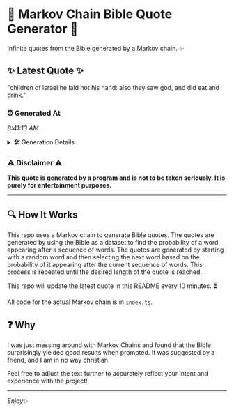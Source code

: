 # 📖 Markov Chain Bible Quote Generator 📖

Infinite quotes from the Bible generated by a Markov chain. ✨

## ✨ Latest Quote ✨
"children of israel he laid not his hand: also they saw god, and did eat and drink."

### ⏰ Generated At
*8:41:13 AM*

<details>
    <summary>🛠️ Generation Details</summary>
    <p>
        <strong>🌱 Seed:</strong> children<br>
        <strong>🔄 Iterations:</strong> 16<br>
        <strong>📜 Context History:</strong><br>[ children ]: of<br>[ children, of ]: israel<br>[ children, of, israel ]: he<br>[ children, of, israel, he ]: laid<br>[ children, of, israel, he, laid ]: not<br>[ children, of, israel, he, laid, not ]: his<br>[ of, israel, he, laid, not, his ]: hand:<br>[ israel, he, laid, not, his, hand: ]: also<br>[ he, laid, not, his, hand:, also ]: they<br>[ laid, not, his, hand:, also, they ]: saw<br>[ not, his, hand:, also, they, saw ]: god,<br>[ his, hand:, also, they, saw, god, ]: and<br>[ hand:, also, they, saw, god,, and ]: did<br>[ also, they, saw, god,, and, did ]: eat<br>[ they, saw, god,, and, did, eat ]: and<br>[ saw, god,, and, did, eat, and ]: drink.<br>
    </p>
</details>

### ⚠️ Disclaimer ⚠️
**This quote is generated by a program and is not to be taken seriously. It is purely for entertainment purposes.**

---

## 🔍 How It Works

This repo uses a Markov chain to generate Bible quotes. The quotes are generated by using the Bible as a dataset to find the probability of a word appearing after a sequence of words. The quotes are generated by starting with a random word and then selecting the next word based on the probability of it appearing after the current sequence of words. This process is repeated until the desired length of the quote is reached.

This repo will update the latest quote in this README every 10 minutes. ⏳

All code for the actual Markov chain is in `index.ts`.

## ❓ Why

I was just messing around with Markov Chains and found that the Bible surprisingly yielded good results when prompted. 
It was suggested by a friend, and I am in no way christian.

Feel free to adjust the text further to accurately reflect your intent and experience with the project!

---

*Enjoy*✨
